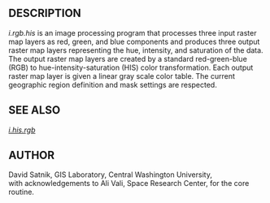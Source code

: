 ## DESCRIPTION

*i.rgb.his* is an image processing program that processes three input
raster map layers as red, green, and blue components and produces three
output raster map layers representing the hue, intensity, and saturation
of the data. The output raster map layers are created by a standard
red-green-blue (RGB) to hue-intensity-saturation (HIS) color
transformation. Each output raster map layer is given a linear gray
scale color table. The current geographic region definition and mask
settings are respected.

## SEE ALSO

*[i.his.rgb](i.his.rgb.md)*

## AUTHOR

David Satnik, GIS Laboratory, Central Washington University,  
with acknowledgements to Ali Vali, Space Research Center, for the core
routine.

